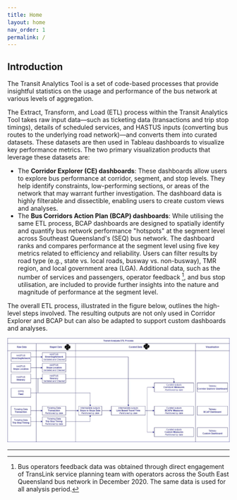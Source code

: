 ```yaml
---
title: Home
layout: home
nav_order: 1
permalink: /
---
```


## Introduction

The Transit Analytics Tool is a set of code-based processes that provide insightful statistics on the usage and performance of the bus network at various levels of aggregation.

The Extract, Transform, and Load (ETL) process within the Transit Analytics Tool takes raw input data—such as ticketing data (transactions and trip stop timings), details of scheduled services, and HASTUS inputs (converting bus routes to the underlying road network)—and converts them into curated datasets. These datasets are then used in Tableau dashboards to visualize key performance metrics. The two primary visualization products that leverage these datasets are:

- The **Corridor Explorer (CE) dashboards**: These dashboards allow users to explore bus performance at corridor, segment, and stop levels. They help identify constraints, low-performing sections, or areas of the network that may warrant further investigation. The dashboard data is highly filterable and dissectible, enabling users to create custom views and analyses.
- The **Bus Corridors Action Plan (BCAP) dashboards**: While utilising the same ETL process, BCAP dashboards are designed to spatially identify and quantify bus network performance "hotspots" at the segment level across Southeast Queensland's (SEQ) bus network. The dashboard ranks and compares performance at the segment level using five key metrics related to efficiency and reliability. Users can filter results by road type (e.g., state vs. local roads, busway vs. non-busway), TMR region, and local government area (LGA). Additional data, such as the number of services and passengers, operator feedback [^1], and bus stop utilisation, are included to provide further insights into the nature and magnitude of performance at the segment level.

The overall ETL process, illustrated in the figure below, outlines the high-level steps involved. The resulting outputs are not only used in Corridor Explorer and BCAP but can also be adapted to support custom dashboards and analyses.



![Alt text](./assets/images/img.png)

----
[^1]: Bus operators feedback data was obtained through direct engagement of TransLink service planning team with operators across the South East Queensland bus network in December 2020. The same data is used for all analysis period.
